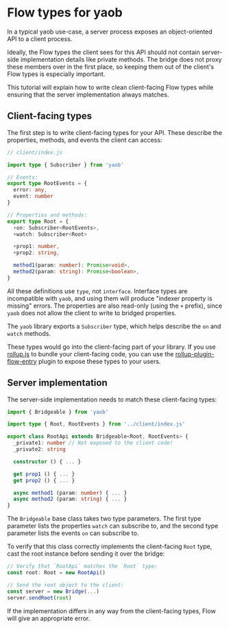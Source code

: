 # Flow types for yaob

In a typical yaob use-case, a server process exposes an object-oriented API to a client process.

Ideally, the Flow types the client sees for this API should not contain server-side implementation details like private methods. The bridge does not proxy these members over in the first place, so keeping them out of the client's Flow types is especially important.

This tutorial will explain how to write clean client-facing Flow types while ensuring that the server implementation always matches.

## Client-facing types

The first step is to write client-facing types for your API. These describe the properties, methods, and events the client can access:

```typescript
// client/index.js

import type { Subscriber } from 'yaob'

// Events:
export type RootEvents = {
  error: any,
  event: number
}

// Properties and methods:
export type Root = {
  +on: Subscriber<RootEvents>,
  +watch: Subscriber<Root>

  +prop1: number,
  +prop2: string,

  method1(param: number): Promise<void>,
  method2(param: string): Promise<boolean>,
}
```

All these definitions use `type`, not `interface`. Interface types are incompatible with `yaob`, and using them will produce "indexer property is missing" errors. The properties are also read-only (using the `+` prefix), since `yaob` does not allow the client to write to bridged properties.

The `yaob` library exports a `Subscriber` type, which helps describe the `on` and `watch` methods.

These types would go into the client-facing part of your library. If you use [rollup.js](https://rollupjs.org/guide/en) to bundle your client-facing code, you can use the [rollup-plugin-flow-entry](https://www.npmjs.com/package/rollup-plugin-flow-entry) plugin to expose these types to your users.

## Server implementation

The server-side implementation needs to match these client-facing types:

```typescript
import { Bridgeable } from 'yaob'

import type { Root, RootEvents } from '../client/index.js'

export class RootApi extends Bridgeable<Root, RootEvents> {
  _private1: number // Not exposed to the client code!
  _private2: string

  constructor () { ... }

  get prop1 () { ... }
  get prop2 () { ... }

  async method1 (param: number) { ... }
  async method2 (param: string) { ... }
}
```

The `Bridgeable` base class takes two type parameters. The first type parameter lists the properties `watch` can subscribe to, and the second type parameter lists the events `on` can subscribe to.

To verify that this class correctly implements the client-facing `Root` type, cast the root instance before sending it over the bridge:

```typescript
// Verify that `RootApi` matches the `Root` type:
const root: Root = new RootApi()

// Send the root object to the client:
const server = new Bridge(...)
server.sendRoot(root)
```

If the implementation differs in any way from the client-facing types, Flow will give an appropriate error.
